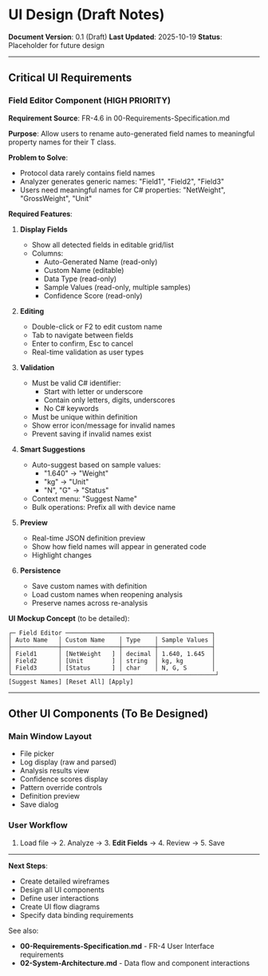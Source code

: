 # UI Design (Draft Notes)

**Document Version**: 0.1 (Draft)
**Last Updated**: 2025-10-19
**Status**: Placeholder for future design

---

## Critical UI Requirements

### Field Editor Component (HIGH PRIORITY)

**Requirement Source**: FR-4.6 in 00-Requirements-Specification.md

**Purpose**: Allow users to rename auto-generated field names to meaningful property names for their T class.

**Problem to Solve**:
- Protocol data rarely contains field names
- Analyzer generates generic names: "Field1", "Field2", "Field3"
- Users need meaningful names for C# properties: "NetWeight", "GrossWeight", "Unit"

**Required Features**:
1. **Display Fields**
   - Show all detected fields in editable grid/list
   - Columns:
     - Auto-Generated Name (read-only)
     - Custom Name (editable)
     - Data Type (read-only)
     - Sample Values (read-only, multiple samples)
     - Confidence Score (read-only)

2. **Editing**
   - Double-click or F2 to edit custom name
   - Tab to navigate between fields
   - Enter to confirm, Esc to cancel
   - Real-time validation as user types

3. **Validation**
   - Must be valid C# identifier:
     - Start with letter or underscore
     - Contain only letters, digits, underscores
     - No C# keywords
   - Must be unique within definition
   - Show error icon/message for invalid names
   - Prevent saving if invalid names exist

4. **Smart Suggestions**
   - Auto-suggest based on sample values:
     - "1.640" → "Weight"
     - "kg" → "Unit"
     - "N", "G" → "Status"
   - Context menu: "Suggest Name"
   - Bulk operations: Prefix all with device name

5. **Preview**
   - Real-time JSON definition preview
   - Show how field names will appear in generated code
   - Highlight changes

6. **Persistence**
   - Save custom names with definition
   - Load custom names when reopening analysis
   - Preserve names across re-analysis

**UI Mockup Concept** (to be detailed):
```
┌─ Field Editor ─────────────────────────────────────────┐
│ Auto Name   │ Custom Name    │ Type    │ Sample Values │
├─────────────┼────────────────┼─────────┼───────────────┤
│ Field1      │ [NetWeight   ] │ decimal │ 1.640, 1.645  │
│ Field2      │ [Unit        ] │ string  │ kg, kg        │
│ Field3      │ [Status      ] │ char    │ N, G, S       │
└─────────────────────────────────────────────────────────┘
[Suggest Names] [Reset All] [Apply]
```

---

## Other UI Components (To Be Designed)

### Main Window Layout
- File picker
- Log display (raw and parsed)
- Analysis results view
- Confidence scores display
- Pattern override controls
- Definition preview
- Save dialog

### User Workflow
1. Load file → 2. Analyze → 3. **Edit Fields** → 4. Review → 5. Save

---

**Next Steps**:
- Create detailed wireframes
- Design all UI components
- Define user interactions
- Create UI flow diagrams
- Specify data binding requirements

See also:
- **00-Requirements-Specification.md** - FR-4 User Interface requirements
- **02-System-Architecture.md** - Data flow and component interactions
